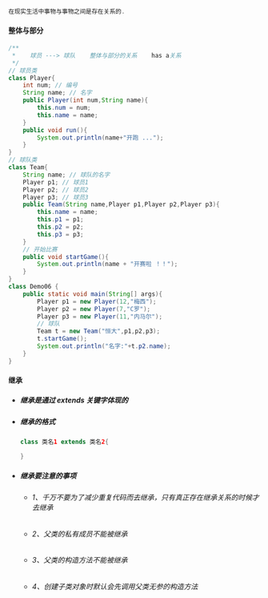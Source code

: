 ```java
在现实生活中事物与事物之间是存在关系的.
```

#### 整体与部分

```java
/**
 *    球员 ---> 球队    整体与部分的关系    has a关系
 */
// 球员类
class Player{
    int num; // 编号
    String name; // 名字
    public Player(int num,String name){
        this.num = num;
        this.name = name;
    }
    public void run(){
        System.out.println(name+"开跑 ...");
    }
}
// 球队类
class Team{
    String name; // 球队的名字
    Player p1; // 球员1
    Player p2; // 球员2
    Player p3; // 球员3
    public Team(String name,Player p1,Player p2,Player p3){
        this.name = name;
        this.p1 = p1;
        this.p2 = p2;
        this.p3 = p3;
    }
    // 开始比赛
    public void startGame(){
        System.out.println(name + "开赛啦 ！！");
    }
}
class Demo06 {
    public static void main(String[] args){
        Player p1 = new Player(12,"梅西");
        Player p2 = new Player(7,"C罗");
        Player p3 = new Player(11,"内马尔");
        // 球队
        Team t = new Team("恒大",p1,p2,p3);
        t.startGame();
        System.out.println("名字:"+t.p2.name);
    }
}
```

#### 继承

* ##### 继承是通过 extends 关键字体现的
* ##### 继承的格式

  ```java
  class 类名1 extends 类名2{
    
  }
  ```

* ##### 继承要注意的事项

  * ###### 1、千万不要为了减少重复代码而去继承，只有真正存在继承关系的时候才去继承
  * ###### 2、父类的私有成员不能被继承
  * ###### 3、父类的构造方法不能被继承
  * ###### 4、创建子类对象时默认会先调用父类无参的构造方法



